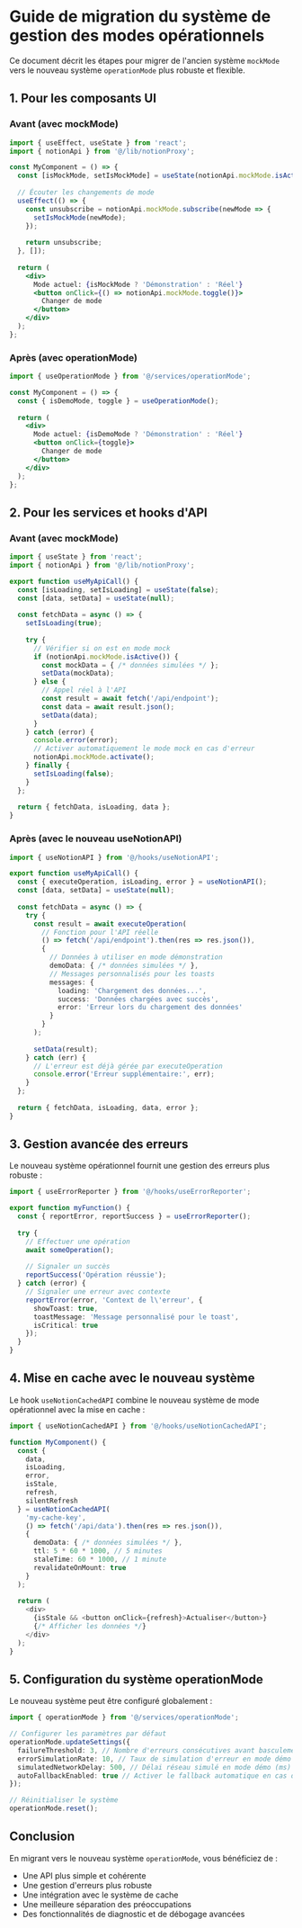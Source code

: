 
# Guide de migration du système de gestion des modes opérationnels

Ce document décrit les étapes pour migrer de l'ancien système `mockMode` vers le nouveau système `operationMode` plus robuste et flexible.

## 1. Pour les composants UI

### Avant (avec mockMode)

```jsx
import { useEffect, useState } from 'react';
import { notionApi } from '@/lib/notionProxy';

const MyComponent = () => {
  const [isMockMode, setIsMockMode] = useState(notionApi.mockMode.isActive());
  
  // Écouter les changements de mode
  useEffect(() => {
    const unsubscribe = notionApi.mockMode.subscribe(newMode => {
      setIsMockMode(newMode);
    });
    
    return unsubscribe;
  }, []);
  
  return (
    <div>
      Mode actuel: {isMockMode ? 'Démonstration' : 'Réel'}
      <button onClick={() => notionApi.mockMode.toggle()}>
        Changer de mode
      </button>
    </div>
  );
};
```

### Après (avec operationMode)

```jsx
import { useOperationMode } from '@/services/operationMode';

const MyComponent = () => {
  const { isDemoMode, toggle } = useOperationMode();
  
  return (
    <div>
      Mode actuel: {isDemoMode ? 'Démonstration' : 'Réel'}
      <button onClick={toggle}>
        Changer de mode
      </button>
    </div>
  );
};
```

## 2. Pour les services et hooks d'API

### Avant (avec mockMode)

```typescript
import { useState } from 'react';
import { notionApi } from '@/lib/notionProxy';

export function useMyApiCall() {
  const [isLoading, setIsLoading] = useState(false);
  const [data, setData] = useState(null);
  
  const fetchData = async () => {
    setIsLoading(true);
    
    try {
      // Vérifier si on est en mode mock
      if (notionApi.mockMode.isActive()) {
        const mockData = { /* données simulées */ };
        setData(mockData);
      } else {
        // Appel réel à l'API
        const result = await fetch('/api/endpoint');
        const data = await result.json();
        setData(data);
      }
    } catch (error) {
      console.error(error);
      // Activer automatiquement le mode mock en cas d'erreur
      notionApi.mockMode.activate();
    } finally {
      setIsLoading(false);
    }
  };
  
  return { fetchData, isLoading, data };
}
```

### Après (avec le nouveau useNotionAPI)

```typescript
import { useNotionAPI } from '@/hooks/useNotionAPI';

export function useMyApiCall() {
  const { executeOperation, isLoading, error } = useNotionAPI();
  const [data, setData] = useState(null);
  
  const fetchData = async () => {
    try {
      const result = await executeOperation(
        // Fonction pour l'API réelle
        () => fetch('/api/endpoint').then(res => res.json()),
        {
          // Données à utiliser en mode démonstration
          demoData: { /* données simulées */ },
          // Messages personnalisés pour les toasts
          messages: {
            loading: 'Chargement des données...',
            success: 'Données chargées avec succès',
            error: 'Erreur lors du chargement des données'
          }
        }
      );
      
      setData(result);
    } catch (err) {
      // L'erreur est déjà gérée par executeOperation
      console.error('Erreur supplémentaire:', err);
    }
  };
  
  return { fetchData, isLoading, data, error };
}
```

## 3. Gestion avancée des erreurs

Le nouveau système opérationnel fournit une gestion des erreurs plus robuste :

```typescript
import { useErrorReporter } from '@/hooks/useErrorReporter';

export function myFunction() {
  const { reportError, reportSuccess } = useErrorReporter();
  
  try {
    // Effectuer une opération
    await someOperation();
    
    // Signaler un succès
    reportSuccess('Opération réussie');
  } catch (error) {
    // Signaler une erreur avec contexte
    reportError(error, 'Context de l\'erreur', {
      showToast: true,
      toastMessage: 'Message personnalisé pour le toast',
      isCritical: true
    });
  }
}
```

## 4. Mise en cache avec le nouveau système

Le hook `useNotionCachedAPI` combine le nouveau système de mode opérationnel avec la mise en cache :

```typescript
import { useNotionCachedAPI } from '@/hooks/useNotionCachedAPI';

function MyComponent() {
  const {
    data,
    isLoading,
    error,
    isStale,
    refresh,
    silentRefresh
  } = useNotionCachedAPI(
    'my-cache-key',
    () => fetch('/api/data').then(res => res.json()),
    {
      demoData: { /* données simulées */ },
      ttl: 5 * 60 * 1000, // 5 minutes
      staleTime: 60 * 1000, // 1 minute
      revalidateOnMount: true
    }
  );
  
  return (
    <div>
      {isStale && <button onClick={refresh}>Actualiser</button>}
      {/* Afficher les données */}
    </div>
  );
}
```

## 5. Configuration du système operationMode

Le nouveau système peut être configuré globalement :

```typescript
import { operationMode } from '@/services/operationMode';

// Configurer les paramètres par défaut
operationMode.updateSettings({
  failureThreshold: 3, // Nombre d'erreurs consécutives avant basculement automatique
  errorSimulationRate: 10, // Taux de simulation d'erreur en mode démo (%)
  simulatedNetworkDelay: 500, // Délai réseau simulé en mode démo (ms)
  autoFallbackEnabled: true // Activer le fallback automatique en cas d'erreurs consécutives
});

// Réinitialiser le système
operationMode.reset();
```

## Conclusion

En migrant vers le nouveau système `operationMode`, vous bénéficiez de :
- Une API plus simple et cohérente
- Une gestion d'erreurs plus robuste
- Une intégration avec le système de cache
- Une meilleure séparation des préoccupations
- Des fonctionnalités de diagnostic et de débogage avancées
